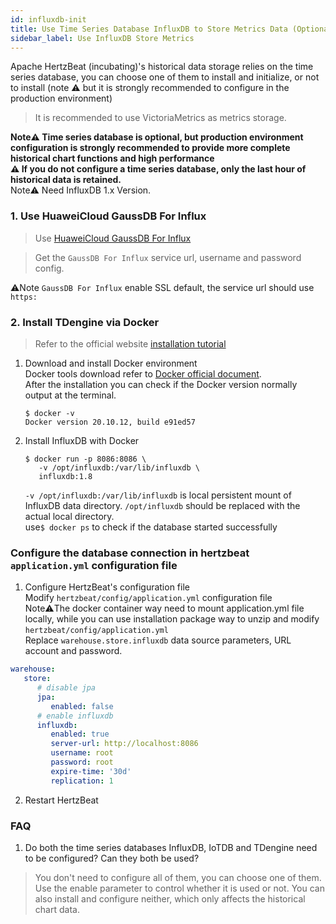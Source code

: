 ```yaml
---
id: influxdb-init  
title: Use Time Series Database InfluxDB to Store Metrics Data (Optional)     
sidebar_label: Use InfluxDB Store Metrics  
---
```


Apache HertzBeat (incubating)'s historical data storage relies on the time series database, you can choose one of them to install and initialize, or not to install (note ⚠️ but it is strongly recommended to configure in the production environment)

> It is recommended to use VictoriaMetrics as metrics storage.


**Note⚠️ Time series database is optional, but production environment configuration is strongly recommended to provide more complete historical chart functions and high performance**  
**⚠️ If you do not configure a time series database, only the last hour of historical data is retained.**   
Note⚠️ Need InfluxDB 1.x Version.  

### 1. Use HuaweiCloud GaussDB For Influx

> Use [HuaweiCloud GaussDB For Influx](https://www.huaweicloud.com/product/gaussdbforinflux.html)

> Get the `GaussDB For Influx` service url, username and password config. 

⚠️Note `GaussDB For Influx` enable SSL default, the service url should use `https:`

### 2. Install TDengine via Docker 
> Refer to the official website [installation tutorial](https://hub.docker.com/_/influxdb)  
1. Download and install Docker environment     
   Docker tools download refer to [Docker official document](https://docs.docker.com/get-docker/).     
   After the installation you can check if the Docker version normally output at the terminal.    
   ```
   $ docker -v
   Docker version 20.10.12, build e91ed57
   ```
2. Install InfluxDB with Docker     
   ```
   $ docker run -p 8086:8086 \
      -v /opt/influxdb:/var/lib/influxdb \
      influxdb:1.8
   ```
   `-v /opt/influxdb:/var/lib/influxdb` is local persistent mount of InfluxDB data directory. `/opt/influxdb` should be replaced with the actual local directory.     
   use```$ docker ps``` to check if the database started successfully


### Configure the database connection in hertzbeat `application.yml` configuration file  

1. Configure HertzBeat's configuration file   
   Modify `hertzbeat/config/application.yml` configuration file          
   Note⚠️The docker container way need to mount application.yml file locally, while you can use installation package way to unzip and modify `hertzbeat/config/application.yml`     
   Replace `warehouse.store.influxdb` data source parameters, URL account and password.       

```yaml
warehouse:
   store:
      # disable jpa
      jpa:
         enabled: false
      # enable influxdb
      influxdb:
         enabled: true
         server-url: http://localhost:8086
         username: root
         password: root
         expire-time: '30d'
         replication: 1
```

2. Restart HertzBeat

### FAQ

1. Do both the time series databases InfluxDB, IoTDB and TDengine need to be configured? Can they both be used?

> You don't need to configure all of them, you can choose one of them. Use the enable parameter to control whether it is used or not. You can also install and configure neither, which only affects the historical chart data.
